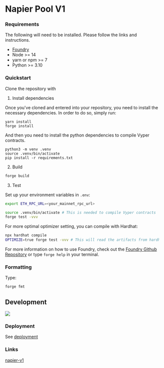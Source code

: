 # Napier Pool V1

### Requirements

The following will need to be installed. Please follow the links and instructions.

- [Foundry](https://github.com/foundry-rs/foundry)
- Node >= 14
- yarn or npm >= 7
- Python >= 3.10

### Quickstart

Clone the repository with 

1. Install dependencies

Once you've cloned and entered into your repository, you need to install the necessary dependencies. In order to do so, simply run:

```shell
yarn install
forge install
```

And then you need to install the python dependencies to compile Vyper contracts.

```shell
python3 -m venv .venv
source .venv/bin/activate
pip install -r requirements.txt
```

2. Build

```bash
forge build
```

3. Test

Set up your environment variables in `.env`:

```bash
export ETH_RPC_URL=<your_mainnet_rpc_url>
```

```bash
source .venv/bin/activate # This is needed to compile Vyper contracts
forge test -vvv
```

For more optimal optimizer setting, you can compile with Hardhat:

```bash
npx hardhat compile
OPTIMIZE=true forge test -vvv # This will read the artifacts from hardhat with FFI and run the tests
```

For more information on how to use Foundry, check out the [Foundry Github Repository](https://github.com/foundry-rs/foundry/tree/master/forge) or type `forge help` in your terminal.

### Formatting

Type:

```bash
forge fmt
```

## Development

![](.github/assets/diagram.svg)

### Deployment

See [deployment](./deployment.md)

### Links

[napier-v1](https://github.com/Napier-Lab/napier-v1/tree/main)

